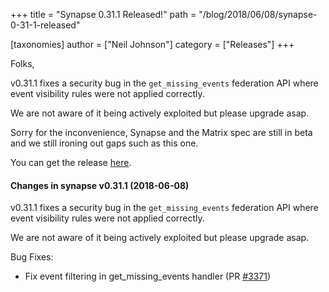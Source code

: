 +++
title = "Synapse 0.31.1 Released!"
path = "/blog/2018/06/08/synapse-0-31-1-released"

[taxonomies]
author = ["Neil Johnson"]
category = ["Releases"]
+++

Folks,

v0.31.1 fixes a security bug in the ``get_missing_events`` federation API where event visibility rules were not applied correctly.

We are not aware of it being actively exploited but please upgrade asap.

Sorry for the inconvenience, Synapse and the Matrix spec are still in beta and we still ironing out gaps such as this one.

You can get the release <a href="https://github.com/matrix-org/synapse/releases/tag/v0.31.1">here</a>.

<h4>Changes in synapse v0.31.1 (2018-06-08)</h4>
v0.31.1 fixes a security bug in the <code>get_missing_events</code> federation API
where event visibility rules were not applied correctly.

We are not aware of it being actively exploited but please upgrade asap.

Bug Fixes:
<ul>
 	<li>Fix event filtering in get_missing_events handler (PR <a class="issue-link js-issue-link" href="https://github.com/matrix-org/synapse/pull/3371" data-error-text="Failed to load issue title" data-id="330608172" data-permission-text="Issue title is private" data-url="https://github.com/matrix-org/synapse/issues/3371">#3371</a>)</li>
</ul>
